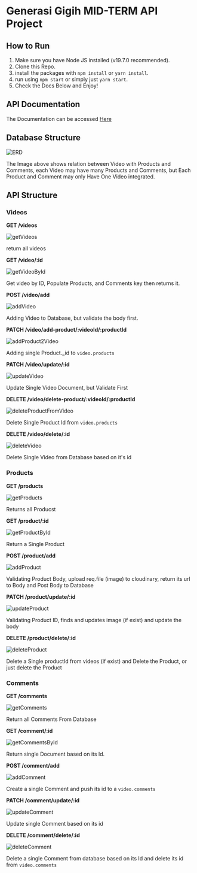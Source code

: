 # Generasi Gigih MID-TERM API Project

## How to Run

1. Make sure you have Node JS installed (v19.7.0 recommended).
2. Clone this Repo.
3. install the packages with `npm install` or `yarn install`.
4. run using `npm start` or simply just `yarn start`.
5. Check the Docs Below and Enjoy!

## API Documentation

The Documentation can be accessed [Here](https://gist.github.com/Syaipuddin/6d74588ce2127e73674148c3b412c4b3)

## Database Structure

![ERD](./md-images/ERD-MIDTERM-GG.png)

The Image above shows relation between Video with Products and Comments, each Video may have many Products and Comments, but Each Product and Comment may only Have One Video integrated.

## API Structure

### Videos

**GET /videos**

![getVideos](./md-images/API%20STRUCTURE/video/getVideos.png)

return all videos

**GET /video/:id**

![getVideoById](./md-images/API%20STRUCTURE/video/getVideoById.png)

Get video by ID, Populate Products, and Comments key then returns it.

**POST /video/add**

![addVideo](./md-images/API%20STRUCTURE/video/addVideo.png)

Adding Video to Database, but validate the body first.

**PATCH /video/add-product/:videoId/:productId**

![addProduct2Video](./md-images/API%20STRUCTURE/video/addProduct2Video.png)

Adding single Product._id to `video.products`

**PATCH /video/update/:id**

![updateVideo](./md-images/API%20STRUCTURE/video/updateVideo.png)

Update Single Video Document, but Validate First

**DELETE /video/delete-product/:videoId/:productId**

![deleteProductFromVideo](./md-images/API%20STRUCTURE/video/deleteProductFromVideo.png)

Delete Single Product Id from `video.products`

**DELETE /video/delete/:id**

![deleteVideo](./md-images/API%20STRUCTURE/video/deleteVideo.png)

Delete Single Video from Database based on it's id

### Products

**GET /products**

![getProducts](./md-images//API%20STRUCTURE/product/getProducts.png)

Returns all Producst

**GET /product/:id**

![getProductById](./md-images/API%20STRUCTURE/product/getProductById.png)

Return a Single Product

**POST /product/add**

![addProduct](./md-images/API%20STRUCTURE/product/addProduct.png)

Validating Product Body, upload req.file (image) to cloudinary, return its url to Body and Post Body to Database

**PATCH /product/update/:id**

![updateProduct](./md-images/API%20STRUCTURE/product/updateProduct.png)

Validating Product ID, finds and updates image (if exist) and update the body

**DELETE /product/delete/:id**

![deleteProduct](./md-images//API%20STRUCTURE/product/deleteProduct.png)

Delete a Single productId from videos (if exist) and Delete the Product, or just delete the Product


### Comments

**GET /comments**

![getComments](./md-images/API%20STRUCTURE/comment/getComments.png)

Return all Comments From Database

**GET /comment/:id**

![getCommentsById](./md-images/API%20STRUCTURE/comment/getCommentById.png)

Return single Document based on its Id.

**POST /comment/add**

![addComment](./md-images/API%20STRUCTURE/comment/addComment.png)

Create a single Comment and push its id to a `video.comments`

**PATCH /comment/update/:id**

![updateComment](./md-images/API%20STRUCTURE/comment/updateComment.png)

Update single Comment based on its id

**DELETE /comment/delete/:id**

![deleteComment](./md-images/API%20STRUCTURE/comment/deleteComment.png)

Delete a single Comment from database based on its Id and delete its id from `video.comments`